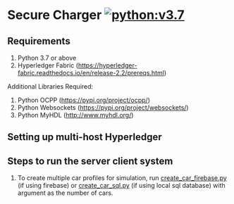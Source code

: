 # Secure Charger [![python:v3.7](https://img.shields.io/badge/Python-v3.7-brightgreen.svg)](https://www.python.org/downloads/release/python-370/)
## Requirements
1. Python 3.7 or above
2. Hyperledger Fabric (https://hyperledger-fabric.readthedocs.io/en/release-2.2/prereqs.html)

Additional Libraries Required:
1. Python OCPP (https://pypi.org/project/ocpp/)
2. Python Websockets (https://pypi.org/project/websockets/)
3. Python MyHDL (http://www.myhdl.org/)

## Setting up multi-host Hyperledger 

## Steps to run the server client system
1. To create multiple car profiles for simulation, run [create_car_firebase.py](create_car_firebase.py) (if using firebase) or [create_car_sql.py](create_car_sql.py) (if using local sql database) with argument as the number of cars.
